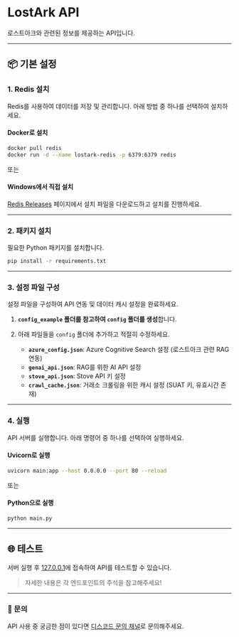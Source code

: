 # LostArk API

로스트아크와 관련된 정보를 제공하는 API입니다.

---

## 📦 기본 설정

### 1. Redis 설치
Redis를 사용하여 데이터를 저장 및 관리합니다. 아래 방법 중 하나를 선택하여 설치하세요.

#### Docker로 설치
```bash
docker pull redis
docker run -d --name lostark-redis -p 6379:6379 redis
```

또는

#### Windows에서 직접 설치
[Redis Releases](https://github.com/microsoftarchive/redis/releases) 페이지에서 설치 파일을 다운로드하고 설치를 진행하세요.

---

### 2. 패키지 설치
필요한 Python 패키지를 설치합니다.

```bash
pip install -r requirements.txt
```

---

### 3. 설정 파일 구성
설정 파일을 구성하여 API 연동 및 데이터 캐시 설정을 완료하세요.

1. **`config_example` 폴더를 참고하여 `config` 폴더를 생성**합니다.
2. 아래 파일들을 `config` 폴더에 추가하고 적절히 수정하세요.

   - **`azure_config.json`**: Azure Cognitive Search 설정 (로스트아크 관련 RAG 연동)
   - **`genai_api.json`**: RAG를 위한 AI API 설정
   - **`stove_api.json`**: Stove API 키 설정
   - **`crawl_cache.json`**: 거래소 크롤링을 위한 캐시 설정 (SUAT 키, 유효시간 존재)

---

### 4. 실행
API 서버를 실행합니다. 아래 명령어 중 하나를 선택하여 실행하세요.

#### Uvicorn로 실행
```bash
uvicorn main:app --host 0.0.0.0 --port 80 --reload
```

또는

#### Python으로 실행
```bash
python main.py
```

---

## 🌐 테스트
서버 실행 후 [127.0.0.1](http://127.0.0.1)에 접속하여 API를 테스트할 수 있습니다.

> 자세한 내용은 각 엔드포인트의 주석을 참고해주세요!

---

### 📩 문의
API 사용 중 궁금한 점이 있다면 [디스코드 문의 채널](https://discord.gg/hx4Mb3NBWg)로 문의해주세요.